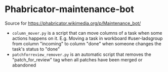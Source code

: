 # Phabricator-maintenance-bot
Source for https://phabricator.wikimedia.org/p/Maintenance_bot/

* `column_mover.py` is a script that can move columns of a task when some actions happens on it. E.g. Moving a task in workboard #user-ladsgroup from column "incoming" to column "done" when someone changes the task's status to "done"
* `patchforreview_remover.py` is an automatic script that removes the "patch_for_review" tag when all patches have been merged or abandoned

